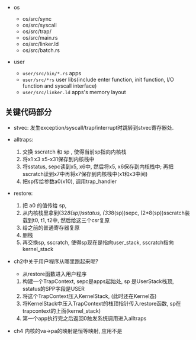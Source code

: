 

- os
  - os/src/sync
  - os/src/syscall
  - os/src/trap/
  - os/src/main.rs
  - os/src/linker.ld
  - os/src/batch.rs

- user
  - `user/src/bin/*.rs`   apps
  - `user/src/*rs`        user libs(include enter function, init function, I/O function and syscall interface)
  - `user/src/linker.ld`  apps's memory layout


## 关键代码部分
- stvec: 发生exception/syscall/trap/interrupt时跳转到stvec寄存器处. 
- alltraps: 
  1. 交换 sscratch 和 sp , 使得当前sp指向内核栈
  2. 将x1 x3 x5-x31保存到内核栈中
  3. 将sstatus, sepc读到x5, x6中, 然后将x5, x6保存到内核栈中; 再把sscratch读到x7中再将x7保存到内核栈中(x1和x3中间)
  4. 把sp传给参数a0(x10), 调用trap_handler
- restore:
  1. 把 a0 的值传给 sp,
  2. 从内核栈里拿到(32*8(sp))sstatus, (33*8(sp))sepc, (2*8(sp))sscratch装载到t0, t1, t2中, 然后给这三个csr复原
  3. 给之前的普通寄存器复原
  4. 删栈
  5. 再交换sp, sscratch, 使得sp现在是指向user_stack, sscratch指向kernel_stack

- ch2中关于用户程序从哪里跑起来呢?
  - 从restore函数进入用户程序
  1. 构建一个TrapContext, sepc是apps起始处, sp 是UserStack栈顶, sstatus的SPP字段是USER
  2. 将这个TrapContext压入KernelStack, (此时还在Kernel态)
  3. 将KernelStack中压入TrapContext的栈顶指针传入restore函数, sp在trapcontext的上面(kernel_stack)
  4. 第一个app执行完之后返回0触发系统调用进入alltraps


- ch4 内核的va->pa的映射是恒等映射, 应用不是